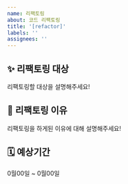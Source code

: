 ```yaml
---
name: 리팩토링
about: 코드 리팩토링
title: '[refactor]'
labels: ''
assignees: ''
---
```


## ✨ 리팩토링 대상

리팩토링할 대상을 설명해주세요!

## 📢 리팩토링 이유

리팩토링을 하게된 이유에 대해 설명해주세요!

## 🗓️ 예상기간

0월00일 ~ 0월00일

